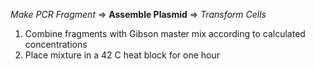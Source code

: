 *Make PCR Fragment* => **Assemble Plasmid** => *Transform Cells*

1. Combine fragments with Gibson master mix according to calculated concentrations
2. Place mixture in a 42 C heat block for one hour